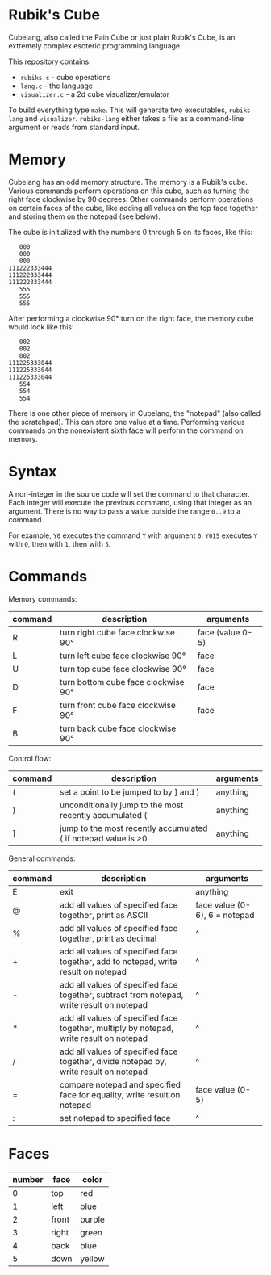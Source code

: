 # Rubik's Cube

Cubelang, also called the Pain Cube or just plain Rubik's Cube, is an extremely complex esoteric programming language.

This repository contains:

 - `rubiks.c` - cube operations
 - `lang.c` - the language
 - `visualizer.c` - a 2d cube visualizer/emulator

To build everything type `make`. This will generate two executables, `rubiks-lang` and `visualizer`. `rubiks-lang` either takes a file as a command-line argument or reads from standard input.
# Memory

Cubelang has an odd memory structure. The memory is a Rubik's cube. Various commands perform operations on this cube, such as turning the right face clockwise by 90 degrees. Other commands perform operations on certain faces of the cube, like adding all values on the top face together and storing them on the notepad (see below).

The cube is initialized with the numbers 0 through 5 on its faces, like this:

       000
       000
       000
    111222333444
    111222333444
    111222333444
       555
       555
       555

After performing a clockwise 90° turn on the right face, the memory cube would look like this:

       002
       002
       002
    111225333044
    111225333044
    111225333044
       554
       554
       554

There is one other piece of memory in Cubelang, the "notepad" (also called the scratchpad). This can store one value at a time. Performing various commands on the nonexistent sixth face will perform the command on memory.

# Syntax

A non-integer in the source code will set the command to that character. Each integer will execute the previous command, using that integer as an argument. There is no way to pass a value outside the range `0..9` to a command.

For example, `Y0` executes the command `Y` with argument `0`. `Y015` executes `Y` with `0`, then with `1`, then with `5`.

# Commands

Memory commands:

|command|description|arguments|
|-|-|-|
|R|turn right cube face clockwise 90°|face (value 0-5)|
|L|turn left cube face clockwise 90°|face|
|U|turn top cube face clockwise 90°|face|
|D|turn bottom cube face clockwise 90°|face|
|F|turn front cube face clockwise 90°|face|
|B|turn back cube face clockwise 90°|

Control flow:

|command|description|arguments
|-|-|-|
|(|set a point to be jumped to by ] and )|anything|
|)|unconditionally jump to the most recently accumulated (|anything|
|]|jump to the most recently accumulated ( if notepad value is >0|anything|

General commands:

|command|description|arguments|
|-|-|-|
|E|exit|anything|
|@|add all values of specified face together, print as ASCII|face value (0-6), 6 = notepad|
|%|add all values of specified face together, print as decimal|^|
|+|add all values of specified face together, add to notepad, write result on notepad|^|
|-|add all values of specified face together, subtract from notepad, write result on notepad|^|
|*|add all values of specified face together, multiply by notepad, write result on notepad|^|
|/|add all values of specified face together, divide notepad by, write result on notepad|^|
|=|compare notepad and specified face for equality, write result on notepad|face value (0-5)|
|:|set notepad to specified face|^|

# Faces

|number|face|color|
|-|-|-|
|0|top|red|
|1|left|blue|
|2|front|purple|
|3|right|green|
|4|back|blue|
|5|down|yellow|
